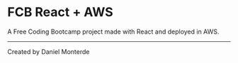 # FCB React + AWS

A Free Coding Bootcamp project made with React and deployed in AWS.

---
Created by Daniel Monterde